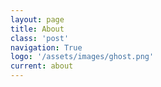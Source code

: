 ```yaml
---
layout: page
title: About
class: 'post'
navigation: True
logo: '/assets/images/ghost.png'
current: about
---
```

